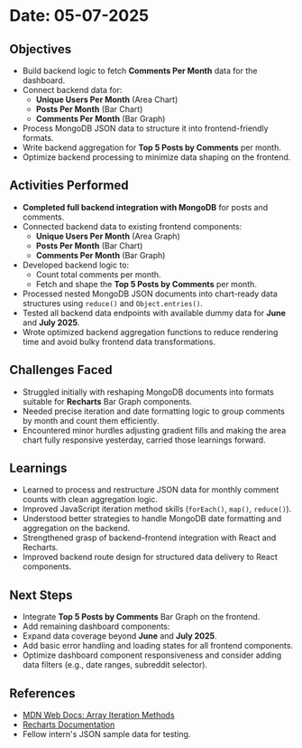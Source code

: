 # Date: 05-07-2025

## Objectives
- Build backend logic to fetch **Comments Per Month** data for the dashboard.
- Connect backend data for:
  - **Unique Users Per Month** (Area Chart)
  - **Posts Per Month** (Bar Chart)
  - **Comments Per Month** (Bar Graph)
- Process MongoDB JSON data to structure it into frontend-friendly formats.
- Write backend aggregation for **Top 5 Posts by Comments** per month.
- Optimize backend processing to minimize data shaping on the frontend.



## Activities Performed

-  **Completed full backend integration with MongoDB** for posts and comments.
- Connected backend data to existing frontend components:
  - **Unique Users Per Month** (Area Graph)
  - **Posts Per Month** (Bar Chart)
  - **Comments Per Month** (Bar Graph)
- Developed backend logic to:
  - Count total comments per month.
  - Fetch and shape the **Top 5 Posts by Comments** per month.
- Processed nested MongoDB JSON documents into chart-ready data structures using `reduce()` and `Object.entries()`.
- Tested all backend data endpoints with available dummy data for **June** and **July 2025**.
- Wrote optimized backend aggregation functions to reduce rendering time and avoid bulky frontend data transformations.



##  Challenges Faced

- Struggled initially with reshaping MongoDB documents into formats suitable for **Recharts** Bar Graph components.
- Needed precise iteration and date formatting logic to group comments by month and count them efficiently.
- Encountered minor hurdles adjusting gradient fills and making the area chart fully responsive yesterday, carried those learnings forward.



##  Learnings

- Learned to process and restructure JSON data for monthly comment counts with clean aggregation logic.
- Improved JavaScript iteration method skills (`forEach()`, `map()`, `reduce()`).
- Understood better strategies to handle MongoDB date formatting and aggregation on the backend.
- Strengthened grasp of backend–frontend integration with React and Recharts.
- Improved backend route design for structured data delivery to React components.



##  Next Steps

- Integrate **Top 5 Posts by Comments** Bar Graph on the frontend.
- Add remaining dashboard components:
- Expand data coverage beyond **June** and **July 2025**.
- Add basic error handling and loading states for all frontend components.
- Optimize dashboard component responsiveness and consider adding data filters (e.g., date ranges, subreddit selector).



##  References

- [MDN Web Docs: Array Iteration Methods](https://developer.mozilla.org/en-US/docs/Web/JavaScript/Reference/Global_Objects/Array)
- [Recharts Documentation](https://recharts.org/en-US/)
- Fellow intern's JSON sample data for testing.


